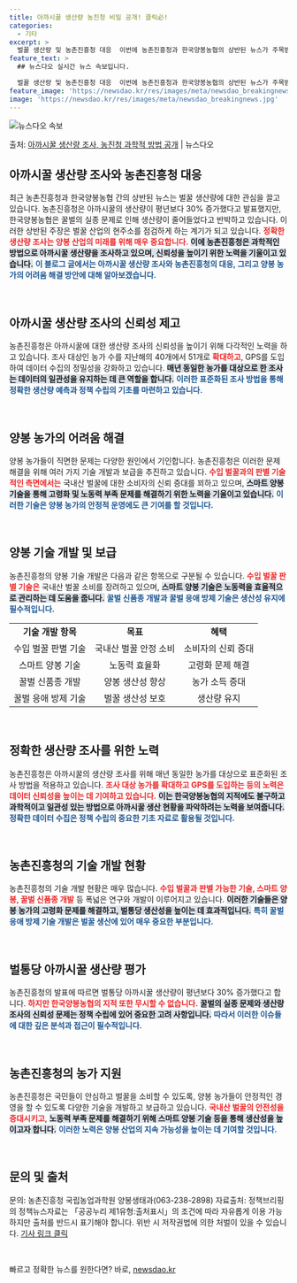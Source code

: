 ```yaml
---
title: 아까시꿀 생산량 농진청 비밀 공개! 클릭必!
categories:
  - 기타
excerpt: >
  벌꿀 생산량 및 농촌진흥청 대응  이번에 농촌진흥청과 한국양봉농협의 상반된 뉴스가 주목받고 있습니다. 농촌진…
feature_text: >
  ## 뉴스다오 실시간 뉴스 속보입니다.

  벌꿀 생산량 및 농촌진흥청 대응  이번에 농촌진흥청과 한국양봉농협의 상반된 뉴스가 주목받고 있습니다. 농촌진…
feature_image: 'https://newsdao.kr/res/images/meta/newsdao_breakingnews.jpg'
image: 'https://newsdao.kr/res/images/meta/newsdao_breakingnews.jpg'
---
```


![뉴스다오 속보](https://newsdao.kr/res/images/meta/newsdao_breakingnews.jpg)

<p>출처: <a href="https://newsdao.kr/5069" rel="dofollow">아까시꿀 생산량 조사, 농진청 과학적 방법 공개</a> | 뉴스다오</p>

<h2 data-ke-size="size26">아까시꿀 생산량 조사와 농촌진흥청 대응</h2>

<p data-ke-size="size16">최근 농촌진흥청과 한국양봉농협 간의 상반된 뉴스는 벌꿀 생산량에 대한 관심을 끌고 있습니다. 농촌진흥청은 아까시꿀의 생산량이 평년보다 30% 증가했다고 발표했지만, 한국양봉농협은 꿀벌의 실종 문제로 인해 생산량이 줄어들었다고 반박하고 있습니다. 이러한 상반된 주장은 벌꿀 산업의 현주소를 점검하게 하는 계기가 되고 있습니다. <b><span style="color: #ee2323;">정확한 생산량 조사는 양봉 산업의 미래를 위해 매우 중요합니다.</span></b> <b><span style="background-color: #21538527;">이에 농촌진흥청은 과학적인 방법으로 아까시꿀 생산량을 조사하고 있으며, 신뢰성을 높이기 위한 노력을 기울이고 있습니다.</span></b> <b><span style="color: #1a5490;">이 블로그 글에서는 아까시꿀 생산량 조사와 농촌진흥청의 대응, 그리고 양봉 농가의 어려움 해결 방안에 대해 알아보겠습니다.</span></b></p>

<p data-ke-size="size16">&nbsp;</p>

<h2 data-ke-size="size26">아까시꿀 생산량 조사의 신뢰성 제고</h2>

<p data-ke-size="size16">농촌진흥청은 아까시꿀에 대한 생산량 조사의 신뢰성을 높이기 위해 다각적인 노력을 하고 있습니다. 조사 대상인 농가 수를 지난해의 40개에서 51개로 <b><span style="color: #ee2323;">확대하고</span></b>, GPS를 도입하여 데이터 수집의 정밀성을 강화하고 있습니다. <b><span style="background-color: #21538527;">매년 동일한 농가를 대상으로 한 조사는 데이터의 일관성을 유지하는 데 큰 역할을 합니다.</span></b> <b><span style="color: #1a5490;">이러한 표준화된 조사 방법을 통해 정확한 생산량 예측과 정책 수립의 기초를 마련하고 있습니다.</span></b></p>

<p data-ke-size="size16">&nbsp;</p>

<h2 data-ke-size="size26">양봉 농가의 어려움 해결</h2>

<p data-ke-size="size16">양봉 농가들이 직면한 문제는 다양한 원인에서 기인합니다. 농촌진흥청은 이러한 문제 해결을 위해 여러 가지 기술 개발과 보급을 추진하고 있습니다. <b><span style="color: #ee2323;">수입 벌꿀과의 판별 기술적인 측면에서는</span></b> 국내산 벌꿀에 대한 소비자의 신뢰 증대를 꾀하고 있으며, <b><span style="background-color: #21538527;">스마트 양봉 기술을 통해 고령화 및 노동력 부족 문제를 해결하기 위한 노력을 기울이고 있습니다.</span></b> <b><span style="color: #1a5490;">이러한 기술은 양봉 농가의 안정적 운영에도 큰 기여를 할 것입니다.</span></b></p>

<p data-ke-size="size16">&nbsp;</p>

<h2 data-ke-size="size26">양봉 기술 개발 및 보급</h2>

<p data-ke-size="size16">농촌진흥청의 양봉 기술 개발은 다음과 같은 항목으로 구분될 수 있습니다. <b><span style="color: #ee2323;">수입 벌꿀 판별 기술은</span></b> 국내산 벌꿀 소비를 장려하고 있으며, <b><span style="background-color: #21538527;">스마트 양봉 기술은 노동력을 효율적으로 관리하는 데 도움을 줍니다.</span></b> <b><span style="color: #1a5490;">꿀벌 신품종 개발과 꿀벌 응애 방제 기술은 생산성 유지에 필수적입니다.</span></b></p>

<table style="width: 100%; border-collapse: collapse;">
    <tbody>
        <tr>
            <td style="text-align: center; height: 17px;"><b>기술 개발 항목</b></td>
            <td style="text-align: center; height: 17px;"><b>목표</b></td>
            <td style="text-align: center; height: 17px;"><b>혜택</b></td>
        </tr>
        <tr>
            <td style="text-align: center; height: 17px;">수입 벌꿀 판별 기술</td>
            <td style="text-align: center; height: 17px;">국내산 벌꿀 안정 소비</td>
            <td style="text-align: center; height: 17px;">소비자의 신뢰 증대</td>
        </tr>
        <tr>
            <td style="text-align: center; height: 17px;">스마트 양봉 기술</td>
            <td style="text-align: center; height: 17px;">노동력 효율화</td>
            <td style="text-align: center; height: 17px;">고령화 문제 해결</td>
        </tr>
        <tr>
            <td style="text-align: center; height: 17px;">꿀벌 신품종 개발</td>
            <td style="text-align: center; height: 17px;">양봉 생산성 향상</td>
            <td style="text-align: center; height: 17px;">농가 소득 증대</td>
        </tr>
        <tr>
            <td style="text-align: center; height: 17px;">꿀벌 응애 방제 기술</td>
            <td style="text-align: center; height: 17px;">벌꿀 생산성 보호</td>
            <td style="text-align: center; height: 17px;">생산량 유지</td>
        </tr>
    </tbody>
</table>

<p data-ke-size="size16">&nbsp;</p>

<h2 data-ke-size="size26">정확한 생산량 조사를 위한 노력</h2>

<p data-ke-size="size16">농촌진흥청은 아까시꿀의 생산량 조사를 위해 매년 동일한 농가를 대상으로 표준화된 조사 방법을 적용하고 있습니다. <b><span style="color: #ee2323;">조사 대상 농가를 확대하고 GPS를 도입하는 등의 노력은 데이터 신뢰성을 높이는 데 기여하고 있습니다.</span></b> <b><span style="background-color: #21538527;">이는 한국양봉농협의 지적에도 불구하고 과학적이고 일관성 있는 방법으로 아까시꿀 생산 현황을 파악하려는 노력을 보여줍니다.</span></b> <b><span style="color: #1a5490;">정확한 데이터 수집은 정책 수립의 중요한 기초 자료로 활용될 것입니다.</span></b></p>

<p data-ke-size="size16">&nbsp;</p>

<h2 data-ke-size="size26">농촌진흥청의 기술 개발 현황</h2>

<p data-ke-size="size16">농촌진흥청의 기술 개발 현황은 매우 많습니다. <b><span style="color: #ee2323;">수입 벌꿀과 판별 가능한 기술, 스마트 양봉, 꿀벌 신품종 개발</span></b> 등 폭넓은 연구와 개발이 이루어지고 있습니다. <b><span style="background-color: #21538527;">이러한 기술들은 양봉 농가의 고령화 문제를 해결하고, 벌통당 생산성을 높이는 데 효과적입니다.</span></b> <b><span style="color: #1a5490;">특히 꿀벌 응애 방제 기술 개발은 벌꿀 생산에 있어 매우 중요한 부분입니다.</span></b></p>

<p data-ke-size="size16">&nbsp;</p>

<h2 data-ke-size="size26">벌통당 아까시꿀 생산량 평가</h2>

<p data-ke-size="size16">농촌진흥청의 발표에 따르면 벌통당 아까시꿀 생산량이 평년보다 30% 증가했다고 합니다. <b><span style="color: #ee2323;">하지만 한국양봉농협의 지적 또한 무시할 수 없습니다.</span></b> <b><span style="background-color: #21538527;">꿀벌의 실종 문제와 생산량 조사의 신뢰성 문제는 정책 수립에 있어 중요한 고려 사항입니다.</span></b> <b><span style="color: #1a5490;">따라서 이러한 이슈들에 대한 깊은 분석과 접근이 필수적입니다.</span></b></p>

<p data-ke-size="size16">&nbsp;</p>

<h2 data-ke-size="size26">농촌진흥청의 농가 지원</h2>

<p data-ke-size="size16">농촌진흥청은 국민들이 안심하고 벌꿀을 소비할 수 있도록, 양봉 농가들이 안정적인 경영을 할 수 있도록 다양한 기술을 개발하고 보급하고 있습니다. <b><span style="color: #ee2323;">국내산 벌꿀의 안전성을 증대시키고</span></b>, <b><span style="background-color: #21538527;">노동력 부족 문제를 해결하기 위해 스마트 양봉 기술 등을 통해 생산성을 높이고자 합니다.</span></b> <b><span style="color: #1a5490;">이러한 노력은 양봉 산업의 지속 가능성을 높이는 데 기여할 것입니다.</span></b></p>

<p data-ke-size="size16">&nbsp;</p>

<h2 data-ke-size="size26">문의 및 출처</h2>

<p data-ke-size="size16">문의: 농촌진흥청 국립농업과학원 양봉생태과(063-238-2898) 자료출처: 정책브리핑의 정책뉴스자료는 「공공누리 제1유형:출처표시」의 조건에 따라 자유롭게 이용 가능하지만 출처를 반드시 표기해야 합니다. 위반 시 저작권법에 의한 처벌이 있을 수 있습니다. <a href="https://newsdao.kr/5069" target="_blank">기사 링크 클릭</a></p>

<p data-ke-size="size16">&nbsp;</p> 

빠르고 정확한 뉴스를 원한다면? 바로, <a href="https://newsdao.kr" rel="dofollow">newsdao.kr</a>


